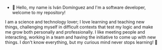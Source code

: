 - 👋 Hello, my name is Iván Domínguez and I'm a software developer, welcome to my repository!

I am a science and technology lover; I love learning and teaching new things, challenging myself in difficult contexts that test my logic and make me grow both personally and professionally.
I like meeting people and interacting, working in a team and having the initiative to come up with new things.
I don't know everything, but my curious mind never stops learning! 🚀
